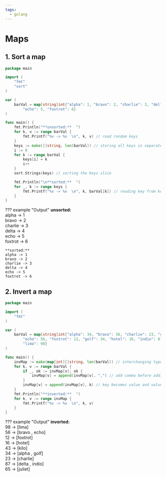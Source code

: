 ```yaml
---
tags:
  - golang
---
```


# Maps

## 1. Sort a map

```go
package main

import (
	"fmt"
	"sort"
)

var (
	barVal = map[string]int{"alpha": 1, "bravo": 2, "charlie": 3, "delta": 4,
		"echo": 5, "foxtrot": 6}
)

func main() {
	fmt.Println("**unsorted:**  ")
	for k, v := range barVal {
		fmt.Printf("%v -> %v  \n", k, v) // read random keys
	}
	keys := make([]string, len(barVal)) // storing all keys in separate slice
	i := 0
	for k := range barVal {
		keys[i] = k
		i++
	}
	sort.Strings(keys) // sorting the keys slice

	fmt.Println("\n**sorted:**  ")
	for _, k := range keys {
		fmt.Printf("%v -> %v  \n", k, barVal[k]) // reading key from keys and value from barVal
	}
}
```

??? example "Output"
    **unsorted:**  
    alpha -> 1  
    bravo -> 2  
    charlie -> 3  
    delta -> 4  
    echo -> 5  
    foxtrot -> 6  

    **sorted:**  
    alpha -> 1  
    bravo -> 2  
    charlie -> 3  
    delta -> 4  
    echo -> 5  
    foxtrot -> 6  

## 2. Invert a map

```go
package main

import (
	"fmt"
)

var (
	barVal = map[string]int{"alpha": 34, "bravo": 56, "charlie": 23, "delta": 87,
		"echo": 56, "foxtrot": 12, "golf": 34, "hotel": 16, "indio": 87, "juliet": 65, "kilo": 43,
		"lima": 98}
)

func main() {
	invMap := make(map[int][]string, len(barVal)) // interchanging types of keys and values
	for k, v := range barVal {
		if _, ok := invMap[v]; ok {
			invMap[v] = append(invMap[v], ",") // add comma before adding another value
		}
		invMap[v] = append(invMap[v], k) // key becomes value and value becomes key
	}
	fmt.Println("**inverted:**  ")
	for k, v := range invMap {
		fmt.Printf("%v -> %v  \n", k, v)
	}
}
```

??? example "Output"
    **inverted:**  
    98 -> [lima]  
    56 -> [bravo , echo]  
    12 -> [foxtrot]  
    16 -> [hotel]  
    43 -> [kilo]  
    34 -> [alpha , golf]  
    23 -> [charlie]  
    87 -> [delta , indio]  
    65 -> [juliet]  